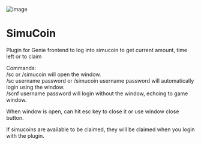 ![image](https://user-images.githubusercontent.com/28072996/226875368-0994fca1-f347-4c69-9640-9ecf1bcfa319.png)

# SimuCoin
Plugin for Genie frontend to log into simucoin to get current amount, time left or to claim

Commands:<br>
/sc or /simucoin will open the window.<br>
/sc username password or /simucoin username password will automatically login using the window.<br>
/scnf username password will login without the window, echoing to game window.

When window is open, can hit esc key to close it or use window close button.

If simucoins are available to be claimed, they will be claimed when you login with the plugin.


